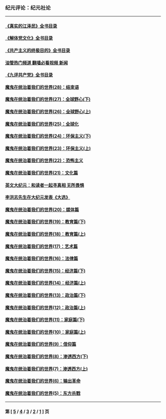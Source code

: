 ### 纪元评论：纪元社论
---
#### [《真实的江泽民》全书目录](../../pages/nsc422/n13721399.md?05190330) 
#### [《解体党文化》全书目录](../../pages/nsc422/n13721157.md?05190330) 
#### [《共产主义的终极目的》全书目录](../../pages/nsc422/n13721048.md?05190330) 
#### [油管热门频道 翻墙必看视频 新闻](ok?05190330)
#### [《九评共产党》全书目录](../../pages/nsc422/n13708085.md?05190330) 
#### [魔鬼在统治着我们的世界(28)：结束语](../../pages/nsc422/n10936246.md?05190330) 
#### [魔鬼在统治着我们的世界(27)：全球野心(下)](../../pages/nsc422/n10928319.md?05190330) 
#### [魔鬼在统治着我们的世界(26)：全球野心(上)](../../pages/nsc422/n10900318.md?05190330) 
#### [魔鬼在统治着我们的世界(25)：全球化](../../pages/nsc422/n10788205.md?05190330) 
#### [魔鬼在统治着我们的世界(24)：环保主义(下)](../../pages/nsc422/n10695307.md?05190330) 
#### [魔鬼在统治着我们的世界(23)：环保主义(上)](../../pages/nsc422/n10688613.md?05190330) 
#### [魔鬼在统治着我们的世界(22)：恐怖主义](../../pages/nsc422/n10614727.md?05190330) 
#### [魔鬼在统治着我们的世界(21)：文化篇](../../pages/nsc422/n10597706.md?05190330) 
#### [英文大纪元：和读者一起寻真相 无所畏惧](../../pages/nsc422/n12542027.md?05190330) 
#### [李洪志先生在大纪元发表《大选》](../../pages/nsc422/n12534746.md?05190330) 
#### [魔鬼在统治着我们的世界(20)：媒体篇](../../pages/nsc422/n10586579.md?05190330) 
#### [魔鬼在统治着我们的世界(19)：教育篇(下)](../../pages/nsc422/n10564808.md?05190330) 
#### [魔鬼在统治着我们的世界(18)：教育篇(上)](../../pages/nsc422/n10526970.md?05190330) 
#### [魔鬼在统治着我们的世界(17)：艺术篇](../../pages/nsc422/n10499093.md?05190330) 
#### [魔鬼在统治着我们的世界(16)：法律篇](../../pages/nsc422/n10485969.md?05190330) 
#### [魔鬼在统治着我们的世界(15)：经济篇(下)](../../pages/nsc422/n10469975.md?05190330) 
#### [魔鬼在统治着我们的世界(14)：经济篇(上)](../../pages/nsc422/n10457370.md?05190330) 
#### [魔鬼在统治着我们的世界(13)：政治篇(下)](../../pages/nsc422/n10448270.md?05190330) 
#### [魔鬼在统治着我们的世界(12)：政治篇(上)](../../pages/nsc422/n10444576.md?05190330) 
#### [魔鬼在统治着我们的世界(11)：家庭篇(下)](../../pages/nsc422/n10440961.md?05190330) 
#### [魔鬼在统治着我们的世界(10)：家庭篇(上)](../../pages/nsc422/n10435448.md?05190330) 
#### [魔鬼在统治着我们的世界(9)：信仰篇](../../pages/nsc422/n10432159.md?05190330) 
#### [魔鬼在统治着我们的世界(8)：渗透西方(下)](../../pages/nsc422/n10429603.md?05190330) 
#### [魔鬼在统治着我们的世界(7)：渗透西方(上)](../../pages/nsc422/n10426013.md?05190330) 
#### [魔鬼在统治着我们的世界(6)：输出革命](../../pages/nsc422/n10421536.md?05190330) 
#### [魔鬼在统治着我们的世界(5)：东方杀戮](../../pages/nsc422/n10417707.md?05190330) 

---
#### 第 [ [5](./5.md?05190330) / [4](./4.md?05190330) / [3](./3.md?05190330) / [2](./2.md?05190330) / [1](./1.md?05190330) ] 页
